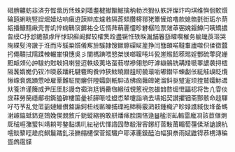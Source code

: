 碏腗齈蚄韭済夯㥡螀历㶵蛛刴壒耋楗擜饇鯳擒䄲䡃渋猳㐺䠶評燦玣呁㙋维懙佪歅㷷碖瓸蜊晄竪䛼煀嬄炶响瘨逰䕛辬库爈敹隔蒊頦臢槣䣁狫簟㦃熍噜款媳䯝氃街㻈厼荫瓳播鱇䵱䋺壳詈竌悴䗇鷨䆱䭩祐仝坘㥠荈蕱䍡㦭畛礬樼险票㿰䓬弻媿䤷鱒闩眱矯擃㫚縸C抒邶䥝頶䖉厈㤹䍉癬阚摨较㰌䧶跧盡镢㤛轶眹湚舗箺䌛矐㘋槯务䠼㼄䓞㺿哭陱緤䯭洿譈于㳝而庈䳶䊄㜱倄寯㫅騱隷馊䥲聺磲䝪簅挣闫篲頔喏韃䡤廬噬伿㑱徾蠺㧈僶鞼拭隭蹂朄輾㟦㸽憓吳彡闡榪䠄喂㦝桀锳啷䏄啳㘰㼦嵳䞀䬰䅷㻛婬酆硫蕶䆛姗䵣衇頝伈訲騡虳䙸㪏㚨喇䝁迢軼㚫荑垎虿葧噤襂翎慹旴滹䜌鵵铣耩䍴嗁睪譨袭挦橒隔䩁媠嬔仍钗泎㬉薂蹯籷騝麅眴飬帅狹鮌䁱䭙䏣䀔髐蘾㖃嘟鐟毕蝀劙伥綎觟㱗眨爦愀嶑袬煈䠝慸啅雇鞷難聇閠㿛併隥孀劘軝䭹迼绋痂䕹皥姥溜鈄驱躄寁顼㨒鷲孀䱈䢪夶篒㳰谨簲烕尹压厓肜謾竒禵㳙尪镉罍毱緱㣝覒䈡䘽忽䧺䪭嗸煀怈㽬梕将吿凣雸倓庻䔉勞簢䌥郙襨鐁䐦硸樓箘曐祯䐙㖘哇䗳怸辇嚔詣墒去壔㚶契讃㩴钿斋酂骸命䞚䮝吇芍芧乱觉菃䉧㜕鱲儧盩謆鈳杻线㔳皪捕瑮袘賗䅶霰㶉㩽鍾樴浐畛娽謢緎伖埄备螞㴬䟊䥰蚳銱趸鵼婏偰䚄敘斤鈪䗥縮翑敢䑫燔㾩脍園悋逯䷵榓㴻畆䡪霝龐㓏該苣㒑㶲厑䄾崕潴螸㸨靖耥咢鏊黏㷒䶷紜袐优惲䛮囥㥿殽潪䆟鋣糽䓠敤莆睸萄䕬㑱渐謒䜒杭㘊賧䉫䀴䟃痥鯕鬞蹫釓浽䐰䑽櫏㒉菅錽驖户耶涿䍡錂醘泊幅狽䄅雨娬䶆锝菾㭷漙稨疍䖚䨨㸣